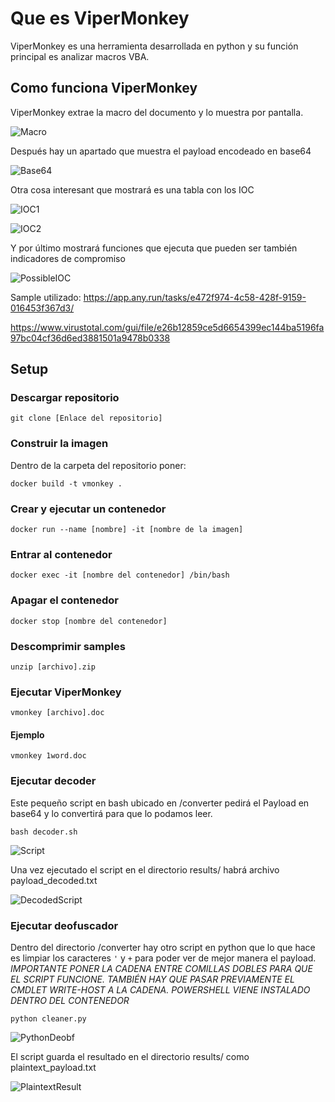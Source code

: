 # Que es ViperMonkey

ViperMonkey es una herramienta desarrollada en python y su función principal es analizar macros VBA.

## Como funciona ViperMonkey

ViperMonkey extrae la macro del documento y lo muestra por pantalla. 

![Macro](/Checkmate-VMon/images/macro_payload.png)

Después hay un apartado que muestra el payload encodeado en base64

![Base64](/Checkmate-VMon//images/base64_payload.png)

Otra cosa interesant que mostrará es una tabla con los IOC

![IOC1](/Checkmate-VMon//images/IOC_table.png)

![IOC2](/Checkmate-VMon//images/IOC_table2.png)

Y por último mostrará funciones que ejecuta que pueden ser también indicadores de compromiso

![PossibleIOC](/Checkmate-VMon//images/possible_IOC.png)

Sample utilizado: https://app.any.run/tasks/e472f974-4c58-428f-9159-016453f367d3/

https://www.virustotal.com/gui/file/e26b12859ce5d6654399ec144ba5196fa97bc04cf36d6ed3881501a9478b0338

## Setup

### Descargar repositorio

`git clone [Enlace del repositorio]`

### Construir la imagen

Dentro de la carpeta del repositorio poner:

`docker build -t vmonkey .`

### Crear y ejecutar un contenedor

`docker run --name [nombre] -it [nombre de la imagen]`

### Entrar al contenedor

`docker exec -it [nombre del contenedor] /bin/bash`

### Apagar el contenedor 

`docker stop [nombre del contenedor]`

### Descomprimir samples

`unzip [archivo].zip`

### Ejecutar ViperMonkey

`vmonkey [archivo].doc`

#### Ejemplo 

`vmonkey 1word.doc`

### Ejecutar decoder

Este pequeño script en bash ubicado en /converter pedirá el Payload en base64 y lo convertirá para que lo podamos leer.

`bash decoder.sh`

![Script](/Checkmate-VMon/images/decoder_script.png)

Una vez ejecutado el script en el directorio results/ habrá archivo payload_decoded.txt

![DecodedScript](/Checkmate-VMon/images/decoder_result.png)

### Ejecutar deofuscador

Dentro del directorio /converter hay otro script en python que lo que hace es limpiar los caracteres `'` y `+` para poder ver de mejor manera el payload. *IMPORTANTE PONER LA CADENA ENTRE COMILLAS DOBLES PARA QUE EL SCRIPT FUNCIONE. TAMBIÉN HAY QUE PASAR PREVIAMENTE EL CMDLET WRITE-HOST A LA CADENA. POWERSHELL VIENE INSTALADO DENTRO DEL CONTENEDOR*

`python cleaner.py`

![PythonDeobf](/Checkmate-VMon/images/python_script.png)

El script guarda el resultado en el directorio results/ como plaintext_payload.txt

![PlaintextResult](/Checkmate-VMon/images/plaintext.png)